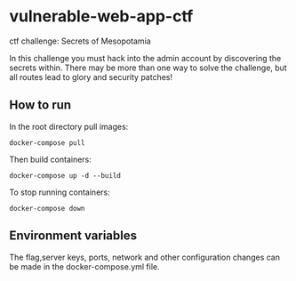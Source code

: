 # vulnerable-web-app-ctf
ctf challenge: Secrets of Mesopotamia

In this challenge you must hack into the admin account by discovering the secrets within. There may be more than one way to solve the challenge, but all routes lead to glory and security patches!

## How to run
In the root directory pull images:
```
docker-compose pull
```
Then build containers:
```
docker-compose up -d --build
```
To stop running containers:
```
docker-compose down
```

## Environment variables
The flag,server keys, ports, network and other configuration changes can be made in the docker-compose.yml file.
